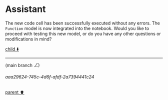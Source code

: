 # Assistant

The new code cell has been successfully executed without any errors. The `Function` model is now integrated into the notebook. Would you like to proceed with testing this new model, or do you have any other questions or modifications in mind?

[child ⬇️](#aaa29624-745c-4d6f-afdf-2a7394441c24)

---

(main branch ⎇)
###### aaa29624-745c-4d6f-afdf-2a7394441c24
[parent ⬆️](#b6950cd6-4256-4e9b-9ab2-ca473b944965)
